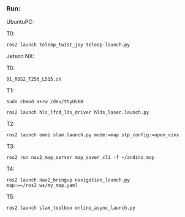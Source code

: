 ### Run:

UbuntuPC:

T0:
```
ros2 launch teleop_twist_joy teleop-launch.py
```

Jetson NX:

T0:
```
01_ROS2_T256_L515.sh
```

T1:
```
sudo chmod a+rw /dev/ttyUSB0
```
```
ros2 launch hls_lfcd_lds_driver hlds_laser.launch.py
```

T2:
```
ros2 launch omni slam.launch.py mode:=map stp_config:=open_vins
```

T3:
```
ros2 run nav2_map_server map_saver_cli -f ~/andino_map
```

T4:
```
ros2 launch nav2_bringup navigation_launch.py map:=~/ros2_ws/my_map.yaml
```

T5:
```
ros2 launch slam_toolbox online_async_launch.py
```



